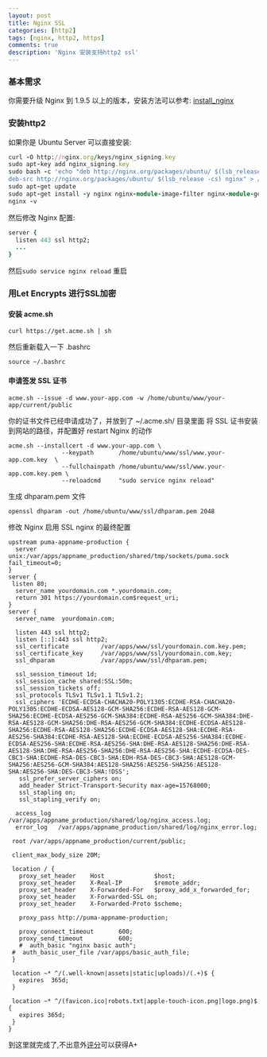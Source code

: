 ```yaml
---
layout: post
title: Nginx SSL
categories: [http2]
tags: [nginx, http2, https]
comments: true
description: 'Nginx 安装支持http2 ssl'
---
```


### 基本需求
你需要升级 Nginx 到 1.9.5 以上的版本，安装方法可以参考: [install_nginx](https://github.com/huacnlee/init.d/blob/master/install_nginx)

### 安装http2

如果你是 Ubuntu Server 可以直接安装:
~~~ruby
curl -O http://nginx.org/keys/nginx_signing.key
sudo apt-key add nginx_signing.key
sudo bash -c 'echo "deb http://nginx.org/packages/ubuntu/ $(lsb_release -cs) nginx
deb-src http://nginx.org/packages/ubuntu/ $(lsb_release -cs) nginx" > /etc/apt/sources.list.d/nginx-stable.list'
sudo apt-get update
sudo apt-get install -y nginx nginx-module-image-filter nginx-module-geoip
nginx -v
~~~


然后修改 Nginx 配置:

~~~ruby
server {
  listen 443 ssl http2;
  ...
}
~~~

然后`sudo service nginx reload` 重启

### 用Let Encrypts 进行SSL加密
#### 安装 acme.sh

`curl https://get.acme.sh | sh`

然后重新载入一下 .bashrc

`source ~/.bashrc `

#### 申请签发 SSL 证书

```
acme.sh --issue -d www.your-app.com -w /home/ubuntu/www/your-app/current/public
```

你的证书文件已经申请成功了，并放到了 ~/.acme.sh/ 目录里面
将 SSL 证书安装到网站的路径，并配置好 restart Nginx 的动作

```
acme.sh --installcert -d www.your-app.com \
               --keypath       /home/ubuntu/www/ssl/www.your-app.com.key  \
               --fullchainpath /home/ubuntu/www/ssl/www.your-app.com.key.pem \
               --reloadcmd     "sudo service nginx reload"
```
生成 dhparam.pem 文件
```
openssl dhparam -out /home/ubuntu/www/ssl/dhparam.pem 2048
```

修改 Nginx 启用 SSL nginx 的最终配置
```nginx
upstream puma-appname-production {
  server unix:/var/apps/appname_production/shared/tmp/sockets/puma.sock fail_timeout=0;
}
server {
 listen 80;
  server_name yourdomain.com *.yourdomain.com;
  return 301 https://yourdomain.com$request_uri;
}
server {
  server_name  yourdomain.com;

  listen 443 ssl http2;
  listen [::]:443 ssl http2;
  ssl_certificate         /var/apps/www/ssl/yourdomain.com.key.pem;
  ssl_certificate_key     /var/apps/www/ssl/yourdomain.com.key;
  ssl_dhparam             /var/apps/www/ssl/dhparam.pem;

  ssl_session_timeout 1d;
  ssl_session_cache shared:SSL:50m;
  ssl_session_tickets off;
  ssl_protocols TLSv1 TLSv1.1 TLSv1.2;
  ssl_ciphers 'ECDHE-ECDSA-CHACHA20-POLY1305:ECDHE-RSA-CHACHA20-POLY1305:ECDHE-ECDSA-AES128-GCM-SHA256:ECDHE-RSA-AES128-GCM-SHA256:ECDHE-ECDSA-AES256-GCM-SHA384:ECDHE-RSA-AES256-GCM-SHA384:DHE-RSA-AES128-GCM-SHA256:DHE-RSA-AES256-GCM-SHA384:ECDHE-ECDSA-AES128-SHA256:ECDHE-RSA-AES128-SHA256:ECDHE-ECDSA-AES128-SHA:ECDHE-RSA-AES256-SHA384:ECDHE-RSA-AES128-SHA:ECDHE-ECDSA-AES256-SHA384:ECDHE-ECDSA-AES256-SHA:ECDHE-RSA-AES256-SHA:DHE-RSA-AES128-SHA256:DHE-RSA-AES128-SHA:DHE-RSA-AES256-SHA256:DHE-RSA-AES256-SHA:ECDHE-ECDSA-DES-CBC3-SHA:ECDHE-RSA-DES-CBC3-SHA:EDH-RSA-DES-CBC3-SHA:AES128-GCM-SHA256:AES256-GCM-SHA384:AES128-SHA256:AES256-SHA256:AES128-SHA:AES256-SHA:DES-CBC3-SHA:!DSS';
   ssl_prefer_server_ciphers on;
   add_header Strict-Transport-Security max-age=15768000;
   ssl_stapling on;
   ssl_stapling_verify on;

  access_log  /var/apps/appname_production/shared/log/nginx_access.log;
  error_log   /var/apps/appname_production/shared/log/nginx_error.log;

 root /var/apps/appname_production/current/public;

 client_max_body_size 20M;

 location / {
   proxy_set_header    Host              $host;
   proxy_set_header    X-Real-IP         $remote_addr;
   proxy_set_header    X-Forwarded-For   $proxy_add_x_forwarded_for;
   proxy_set_header    X-Forwarded-SSL on;
   proxy_set_header    X-Forwarded-Proto $scheme;

   proxy_pass http://puma-appname-production;

   proxy_connect_timeout       600;
   proxy_send_timeout          600;
   #  auth_basic "nginx basic auth";
 #  auth_basic_user_file /var/apps/basic_auth_file;
 }

 location ~* ^/(.well-known|assets|static|uploads)/(.+)$ {
   expires  365d;
 }

 location ~* ^/(favicon.ico|robots.txt|apple-touch-icon.png|logo.png)$ {
   expires 365d;
 }
}
```
到这里就完成了,不出意外[评分](https://ssllabs.com/ssltest/analyze.html)可以获得A+
